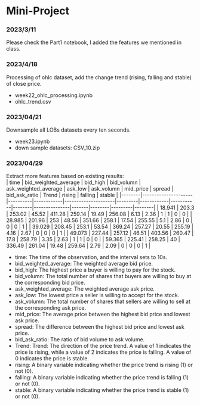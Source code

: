 # Mini-Project
### 2023/3/11
Please check the Part1 notebook, I added the features we mentioned in class. 

### 2023/4/18
Processing of ohlc dataset, add the change trend (rising, falling and stable) of close price.
- week22_ohlc_processing.ipynb
- ohlc_trend.csv

### 2023/04/21
Downsample all LOBs datasets every ten seconds.
- week23.ipynb
- down sample datasets: CSV_10.zip

### 2023/04/29
Extract more features based on existing results:    
| time   | bid_weighted_average | bid_high | bid_volumn | ask_weighted_average | ask_low | ask_volumn | mid_price | spread | bid_ask_ratio | Trend | rising | falling | stable |
|--------|---------------------|----------|------------|---------------------|---------|------------|-----------|--------|---------------|-------|--------|---------|--------|
| 18.941 | 203.3               | 253.02   | 45.52      | 411.28              | 259.14  | 19.49      | 256.08    | 6.13   | 2.36          | 1     | 1      | 0       | 0      |
| 28.985 | 201.96              | 253      | 48.56      | 351.66              | 258.1   | 17.54      | 255.55    | 5.1    | 2.86          | 0     | 0      | 0       | 1      |
| 39.029 | 208.45              | 253.1    | 53.54      | 369.24              | 257.27  | 20.55      | 255.19    | 4.16   | 2.67          | 0     | 0      | 0       | 1      |
| 49.073 | 227.44              | 257.12   | 46.51      | 403.56              | 260.47  | 17.8       | 258.79    | 3.35   | 2.63          | 1     | 1      | 0       | 0      |
| 59.365 | 225.41              | 258.25   | 40         | 336.49              | 261.04  | 19.48      | 259.64    | 2.79   | 2.09          | 0     | 0      | 0       | 1      |

- time: The time of the observation, and the interval sets to 10s.
- bid_weighted_average: The weighted average bid price.  
- bid_high: The highest price a buyer is willing to pay for the stock.  
- bid_volumn: The total number of shares that buyers are willing to buy at the corresponding bid price.  
- ask_weighted_average: The weighted average ask price.  
- ask_low: The lowest price a seller is willing to accept for the stock.  
- ask_volumn: The total number of shares that sellers are willing to sell at the corresponding ask price.   
- mid_price: The average price between the highest bid price and lowest ask price.   
- spread: The difference between the highest bid price and lowest ask price.   
- bid_ask_ratio: The ratio of bid volume to ask volume.   
- Trend: Trend: The direction of the price trend. A value of 1 indicates the price is rising, while a value of 2 indicates the price is falling. A value of 0 indicates the price is stable.   
- rising: A binary variable indicating whether the price trend is rising (1) or not (0).   
- falling: A binary variable indicating whether the price trend is falling (1) or not (0).   
- stable: A binary variable indicating whether the price trend is stable (1) or not (0).   
